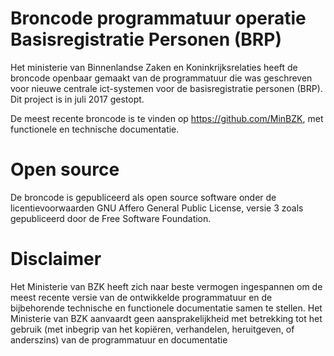 # Broncode programmatuur operatie Basisregistratie Personen (BRP)

Het ministerie van Binnenlandse Zaken en Koninkrijksrelaties heeft de broncode openbaar gemaakt van de programmatuur die was geschreven voor nieuwe centrale ict-systemen voor de basisregistratie personen (BRP). Dit project is in juli 2017 gestopt.

De meest recente broncode is te vinden op https://github.com/MinBZK, met functionele en technische documentatie.

# Open source
De broncode is gepubliceerd als open source software onder de licentievoorwaarden GNU Affero General Public License, versie 3 zoals gepubliceerd door de Free Software Foundation. 
# Disclaimer
Het Ministerie van BZK heeft zich naar beste vermogen ingespannen om de meest recente versie van de ontwikkelde programmatuur en de bijbehorende technische en functionele documentatie samen te stellen. Het Ministerie van BZK aanvaardt geen aansprakelijkheid met betrekking tot het gebruik (met inbegrip van het kopiëren, verhandelen, heruitgeven, of anderszins) van de programmatuur en documentatie
